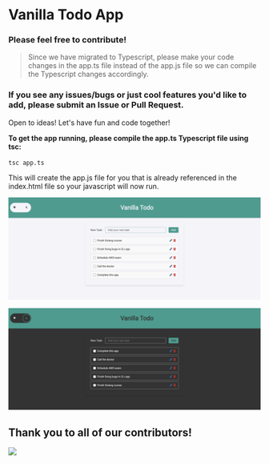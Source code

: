 # Vanilla Todo App
### Please feel free to contribute! 
>Since we have migrated to Typescript, please make your code changes in the app.ts file instead of the app.js file so we can compile the Typescript changes accordingly.
### If you see any issues/bugs or just cool features you'd like to add, please submit an Issue or Pull Request.

Open to ideas! Let's have fun and code together!

**To get the app running, please compile the app.ts Typescript file using tsc:**

`tsc app.ts`

This will create the app.js file for you that is already referenced in the index.html file so your javascript will now run.

![alt text](/screenshots/image1.png)

![alt text](/screenshots/image2.png)

## Thank you to all of our contributors!

<a href="https://github.com/TysonThurman/Vanilla-Todo/graphs/contributors">
  <img src="https://contrib.rocks/image?repo=TysonThurman/Vanilla-Todo" />
</a>
